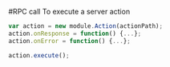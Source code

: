 #RPC call
To execute a server action
```javascript
var action = new module.Action(actionPath);
action.onResponse = function() {...};
action.onError = function() {...};

action.execute();
```

